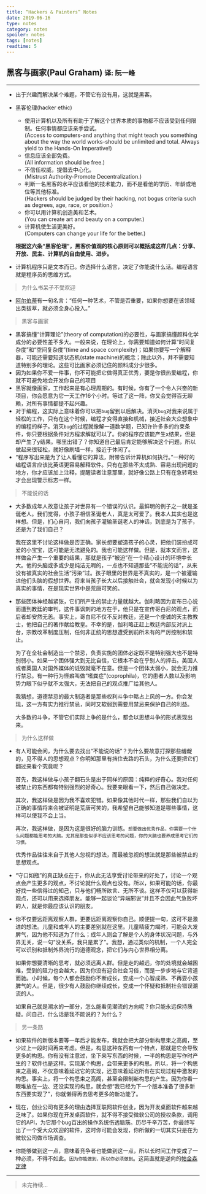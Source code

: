 ```yaml
---
title: “Hackers & Painters” Notes
date: 2019-06-16
type: notes
category: notes
spoiler: notes
tags: [notes]
readtime: 5
---
```


## **黑客与画家(Paul Graham)** <small>译: 阮一峰</small>

---

* 出于兴趣而解决某个难题，不管它有没有用，这就是黑客。
* 黑客伦理(hacker ethic)
  - 使用计算机以及所有有助于了解这个世界本质的事物都不应该受到任何限制。任何事情都应该亲手尝试。\
    (Access to computers-and anything that might teach you something about the way the world works-should be unlimited and total. Always yield to the Hands-On Imperative!)
  - 信息应该全部免费。 \
    (All information should be free.)
  - 不信任权威，提倡去中心化。\
    (Mistrust Authority-Promote Decentralization.)
  - 判断一名黑客的水平应该看他的技术能力，而不是看他的学历、年龄或地位等其他标准。\
    (Hackers should be judged by their hacking, not bogus criteria such as degrees, age, race, or position.)
  - 你可以用计算机创造美和艺术。\
    (You can create art and beauty on a computer.)
  - 计算机使生活更美好。\
    (Computers can change your life for the better.)

  **根据这六条“黑客伦理”，黑客价值观的核心原则可以概括成这样几点：分享、开放、民主、计算机的自由使用、进步。**
* 计算机程序只是文本而已。你选择什么语言，决定了你能说什么话。编程语言就是程序员的思维方式。

> 为什么书呆子不受欢迎

* [阿尔伯蒂](https://en.wikipedia.org/wiki/Leon_Battista_Alberti)有一句名言：“任何一种艺术，不管是否重要，如果你想要在该领域出类拔萃，就必须全身心投入。”

> 黑客与画家

* 黑客搞懂“计算理论”(theory of computation)的必要性，与画家搞懂颜料化学成分的必要性差不多大。一般来说，在理论上，你需要知道如何计算“时间复杂度”和“空间复杂度”(time and space complexity)；如果你要写一个解释器，可能还需要知道状态机(state machine)的概念；除此以外，并不需要知道特别多的理论。这些可比画家必须记住的颜料成分少很多。
* 因为如果你不爱一件事，你不可能把它做得真正优秀，要是你很热爱编程，你就不可避免地会开发你自己的项目
* 黑客就像画家，工作起来是有心理周期的。有时候，你有了一个令人兴奋的新项目，你会愿意为它一天工作16个小时。等过了这一阵，你又会觉得百无聊赖，对所有事情都提不起兴趣。
* 对于编程，这实际上意味着你可以把`bug`留到以后解决。消灭`bug`对我来说属于轻松的工作，只有在这个时候，编程才变得直接和机械，接近社会大众想象中的编程的样子。消灭`bug`的过程就像解一道数学题，已知许许多多的约束条件，你只要根据条件对方程求解就可以了。你的程序应该能产生x结果，但是却产生了y结果。哪里出错了？你知道自己最后肯定能够解决这个问题，所以做起来很轻松，就好像刷墙一样，接近于休闲了。
* “程序写出来是为了让人看懂它的算法，附带告诉计算机如何执行。”一种好的编程语言应该比英语更容易解释软件。只有在那些不太成熟、容易出现问题的地方，你才应该加上注释，提醒读者注意那里，就好像公路上只有在急转弯处才会出现警示标志一样。

> 不能说的话

* 大多数成年人故意让孩子对世界有一个错误的认识。最鲜明的例子之一就是圣诞老人。我们觉得，小孩子相信圣诞老人，真是太可爱了。我本人其实也是这样想。但是，扪心自问，我们向孩子灌输圣诞老人的神话，到底是为了孩子，还是为了我们自己？

  我在这里不讨论这样做是否正确。家长想要塑造孩子的心灵，把他们装扮成可爱的小宝宝，这可能是无法避免的。我也可能这样做。但是，就本文而言，这样做会产生一个重要的结果，那就是孩子“被迫”在一个精心设计的环境中长大。他的头脑或多或少是纯洁无暇的，一点也不知道那些“不能说的话”，从来没有被真实的社会生活“污染”过。孩子眼里的世界是不真实的，是一个被灌输进他们头脑的假想世界。将来当孩子长大以后接触社会，就会发现小时候以为真实的事情，在是现实世界中是荒唐可笑的。

* 那些团体神经越紧张，它们所产生的禁止力量就越大。伽利略因为宣布日心说而遭到教廷的审判，这件事讽刺的地方在于，他只是在宣传哥白尼的观点，而后者却安然无恙。事实上，哥白尼不仅不反对教廷，还是一个虔诚的天主教教士，他把自己的著作献给教皇。不幸的是，伽利略正赶上教廷内部反对派上台，宗教改革制度压制，任何非正统的思想遭受到前所未有的严厉控制和禁止。

  为了在全社会制造出一个禁忌，负责实施的团体必定既不是特别强大也不是特别弱小。如果一个团体强大到无比自信，它根本不会在乎别人的抨击。美国人或者英国人对国外媒体的诋毁就毫不在意。但是一个团体太弱小，就会无力推行禁忌。有一种行为怪癖叫做“嗜粪症”(coprophila)，它的患者人数以及影响势力眼下似乎就不太强大，无法把自己的观点推广给其他人。

  我猜想，道德禁忌的最大制造者是那些权利斗争中略占上风的一方。你会发现，这一方有实力推行禁忌，同时又软弱到需要用禁忌来保护自己的利益。

  大多数的斗争，不管它们实际上争的是什么，都会以思想斗争的形式表现出来。

> 为什么这样做

* 有人可能会问，为什么要去找出“不能说的话”？为什么要故意打探那些龌龊的，见不得人的思想观点？你明知那里有挡住去路的石头，为什么还要把它们翻过来看个究竟呢？

  首先，我这样做与小孩子翻石头是出于同样的原因：纯粹的好奇心。我对任何被禁止的东西都有特别强烈的好奇心。我要亲眼看一下，然后自己做决定。

  其次，我这样做是因为我不喜欢犯错。如果像其他时代一样，那些我们自以为正确的事情将来会被证明是荒唐可笑的，我希望自己能够知道是哪些事情，这样可以使我不会上当。

  再次，我这样做，是因为这是很好的脑力训练。`想要做出优秀作品，你需要一个什么问题都能思考的大脑。尤其是那些似乎不应该思考的问题，你的大脑也要养成思考它们的习惯。`

  优秀作品往往来自于其他人忽视的想法，而最被忽视的想法就是那些被禁止的思想观点。

* “守口如瓶”的真正缺点在于，你从此无法享受讨论带来的好处了，讨论一个观点会产生更多的观点，不讨论就什么观点也没有。所以，如果可能的话，你最好找一些信得过的知己，只与他们畅所欲言、无所不谈。这样不仅可以获得新观点，还可以用来选择朋友。能够一起谈论“异端邪说”并且不会因此气急败坏的人，就是你最应该认识的朋友。

* 你不仅要远距离观察人群，更要远距离观察你自己。顺便提一句，这可不是激进的想法。儿童和成年人的主要差别就在这里。儿童精疲力竭时，可能会大发脾气，因为他不知道为了什么；成年人则会了解是个人的身体状况问题，与外界无关，说一句“没关系，我只是累了”。我想，通过类似的机制，一个人完全可以识别和抵制外界流行的道德观念，把它们与内心世界相分离。

  如果你想要清晰的思考，就必须远离人群。但是走的越远，你的处境就会越困难，受到的阻力也会越大，因为你没有迎合社会习俗，而是一步步地与它背道而驰。小时候，每个人都会鼓励你不断成长，变成一个心智成熟、不再耍小孩脾气的人。但是，很少有人鼓励你继续成长，变成一个怀疑和抵制社会错误潮流的人。

  如果自己就是潮水的一部分，怎么能看见潮流的方向呢？你只能永远保持质疑。问自己，什么话是我不能说的？为什么？

> 另一条路

* 如果软件的新版本要等一年后才能发布，我就会把大部分新构思束之高阁，至少过上一段时间再来考虑。但是，构思这种东西有一个特点，那就是它会导致更多的构思。你有没有注意过，坐下来写东西的时候，一半的构思是写作时产生的？软件也是这样。实现某个构思，会带来更多的构思。所以，将一个构思束之高阁，不仅意味着延迟它的实现，还意味着延迟所有在实现过程中激发的构思。事实上，将一个构思束之高阁，甚至会限制新构思的产生。因为你看一眼堆放在一边、还没实现的构思，就会想“我已经为下一个版本准备了很多新东西要实现了”，你就懒得再去思考更多的新功能了。

* 现在，创业公司有更多的理由选择互联网软件创业，因为开发桌面软件越来越乏味了。如果你现在开发桌面软件，就不得不接受微软公司的授权条款，调用它的API，为它那个bug百出的操作系统伤透脑筋。历尽千辛万苦，你最终写出了一个受大众欢迎的软件，这时你可能会发现，你所做的一切其实只是在为微软公司做市场调查。

* 你能够做到这一点，意味着竞争者也能做到这一点，所以长时间工作变成了一种必须，不得不如此。`因为你能做到，所以你必须做到`。这简直就是逆向的[帕金森定律](https://en.wikipedia.org/wiki/Law_of_triviality)


---
> 未完待续...
